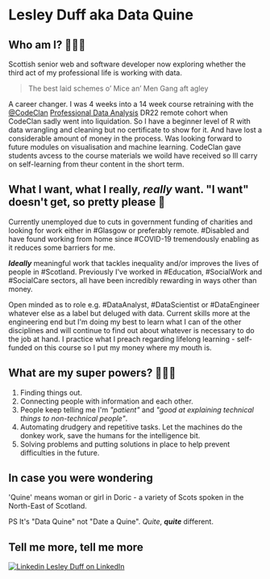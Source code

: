 # Lesley Duff aka Data Quine
## Who am I? 🙋🏻‍♀️

Scottish senior web and software developer now exploring whether the third act of my professional life is working with data.

> The best laid schemes o’ Mice an’ Men
          Gang aft agley

A career changer. I was 4 weeks into a 14 week course retraining with the [@CodeClan](https://github.com/codeclan) [Professional Data Analysis](https://codeclan.com/courses/data-analysis/) DR22 remote cohort when CodeClan sadly went into liquidation.
So I have a beginner level of R with data wrangling and cleaning but no certificate to show for it. And have lost a considerable amount of money in the process. Was looking forward to future modules on visualisation and machine learning. CodeClan gave students avcess to the course materials we woild have received so Ill carry on self-learning from theur content in the short term.

## What I want, what I really, *really* want. "I want" doesn't get, so pretty please 🙏

Currently unemployed due to cuts in government funding of charities and looking for work either in #Glasgow or preferably remote. #Disabled and have found working from home since #COVID-19 tremendously enabling as it reduces some barriers for me.

***Ideally*** meaningful work that tackles inequality and/or improves the lives of people in #Scotland. 
Previously I've worked in #Education, #SocialWork and #SocialCare sectors, all have been incredibly rewarding in ways other than money.

Open minded as to role e.g. #DataAnalyst, #DataScientist or #DataEngineer whatever else as a label but deluged with data. Current skills more at the engineering end but I'm doing my best to learn what I can of the other disciplines and will continue to find out about whatever is necessary to do the job at hand. I practice what I preach regarding lifelong learning - self-funded on this course so I put my money where my mouth is.

## What are my super powers? 🦸🏻‍♀️

1. Finding things out.
2. Connecting people with information and each other.  
3. People keep telling me I'm *"patient"* and *"good at explaining technical things to non-technical people"*.
4. Automating drudgery and repetitive tasks. Let the machines do the donkey work, save the humans for the intelligence bit.
5. Solving problems and putting solutions in place to help prevent difficulties in the future.

## In case you were wondering

'Quine' means woman or girl in Doric - a variety of Scots spoken in the North-East of Scotland.

PS It's "Data Quine" not "Date a Quine". *Quite*, ***quite*** different.

## Tell me more, tell me more
[![Linkedin](https://i.stack.imgur.com/gVE0j.png) Lesley Duff on LinkedIn](https://www.linkedin.com/in/lesleyduff "You have seriously good taste if you've come this far and want more")

<!---
dataquine/dataquine is a ✨ special ✨ repository because its `README.md` (this file) appears on your GitHub profile.
You can click the Preview link to take a look at your changes.
--->
